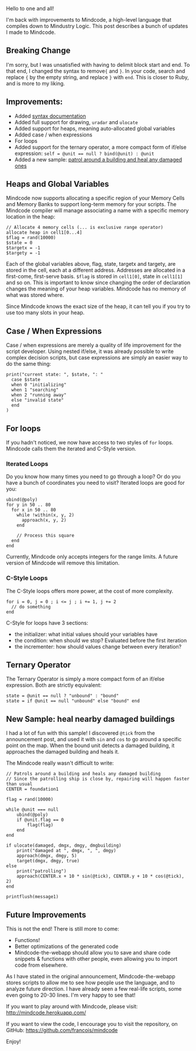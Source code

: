 Hello to one and all!

I'm back with improvements to Mindcode, a high-level language that compiles down to Mindustry Logic. This post describes a bunch of updates I made to Mindcode.

## Breaking Change

I'm sorry, but I was unsatisfied with having to delimit block start and end. To that end, I changed the syntax to remove`{` and `}`. In your code, search and replace `{` by the empty string, and replace `}` with `end`. This is closer to Ruby, and is more to my liking.

## Improvements:

* Added [syntax documentation](../syntax/SYNTAX.markdown)
* Added full support for drawing, `uradar` and `ulocate`
* Added support for heaps, meaning auto-allocated global variables
* Added case / when expressions
* For loops
* Added support for the ternary operator, a more compact form of if/else expression: `self = @unit == null ? bind(@unit) : @unit`
* Added a new sample: [patrol around a building and heal any damaged ones](http://mindcode.herokuapp.com/?s=heal-damaged-building)

## Heaps and Global Variables

Mindcode now supports allocating a specific region of your Memory Cells and Memory Banks to support long-term memory for your scripts. The Mindcode compiler will manage associating a name with a specific memory location in the heap:

```
// Allocate 4 memory cells (... is exclusive range operator)
allocate heap in cell1[0...4]
$flag = rand(10000)
$state = 0
$targetx = -1
$targety = -1
```

Each of the global variables above, flag, state, targetx and targety, are stored in the cell, each at a different address. Addresses are allocated in a first-come, first-serve basis. `$flag` is stored in `cell1[0]`, state in `cell1[1]` and so on. This is important to know since changing the order of declaration changes the meaning of your heap variables. Mindcode has no memory of what was stored where.

Since Mindcode knows the exact size of the heap, it can tell you if you try to use too many slots in your heap.

## Case / When Expressions

Case / when expressions are merely a quality of life improvement for the script developer. Using nested if/else, it was already possible to write complex decision scripts, but case expressions are simply an easier way to do the same thing:

```
print("current state: ", $state, ": "
  case $state
  when 0 "initializing"
  when 1 "searching"
  when 2 "running away"
  else "invalid state"
  end
)
```

## For loops

If you hadn't noticed, we now have access to two styles of `for` loops. Mindcode calls them the iterated and C-Style version.

### Iterated Loops

Do you know how many times you need to go through a loop? Or do you have a bunch of coordinates you need to visit? Iterated loops are good for you:

```
ubind(@poly)
for y in 50 .. 80
  for x in 50 .. 80
    while !within(x, y, 2)
      approach(x, y, 2)
    end

    // Process this square
  end
end
```

Currently, Mindcode only accepts integers for the range limits. A future version of Mindcode will remove this limitation.

### C-Style Loops

The C-Style loops offers more power, at the cost of more complexity.

```
for i = 0, j = 0 ; i <= j ; i += 1, j += 2
  // do something
end
```

C-Style for loops have 3 sections:

* the initializer: what initial values should your variables have
* the condition: when should we stop? Evaluated before the first iteration
* the incrementer: how should values change between every iteration?

## Ternary Operator

The Ternary Operator is simply a more compact form of an if/else expression. Both are strictly equivalent:

```
state = @unit == null ? "unbound" : "bound"
state = if @unit == null "unbound" else "bound" end
```

## New Sample: heal nearby damaged buildings

I had a lot of fun with this sample! I discovered `@tick` from the announcement post, and used it with `sin` and `cos` to go around a specific point on the map. When the bound unit detects a damaged building, it approaches the damaged building and heals it.

The Mindcode really wasn't difficult to write:

```
// Patrols around a building and heals any damaged building
// Since the patrolling ship is close by, repairing will happen faster than usual
CENTER = foundation1

flag = rand(10000)

while @unit === null
    ubind(@poly)
    if @unit.flag == 0
        flag(flag)
    end
end

if ulocate(damaged, dmgx, dmgy, dmgbuilding)
    print("damaged at ", dmgx, ", ", dmgy)
    approach(dmgx, dmgy, 5)
    target(dmgx, dmgy, true)
else
    print("patrolling")
    approach(CENTER.x + 10 * sin(@tick), CENTER.y + 10 * cos(@tick), 2)
end

printflush(message1)
```

## Future Improvements

This is not the end! There is still more to come:

* Functions!
* Better optimizations of the generated code
* Mindcode-the-webapp should allow you to save and share code snippets & functions with other people, even allowing you to import code from elsewhere.

As I have stated in the original announcement, Mindcode-the-webapp stores scripts to allow me to see how people use the language, and to analyze future direction. I have already seen a few real-life scripts, some even going to 20-30 lines. I'm very happy to see that!

If you want to play around with Mindcode, please visit: http://mindcode.herokuapp.com/

If you want to view the code, I encourage you to visit the repository, on GitHub: https://github.com/francois/mindcode

Enjoy!
